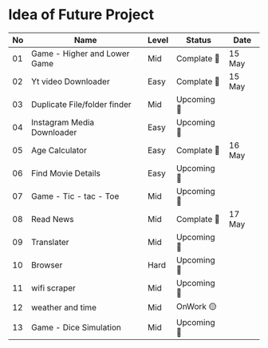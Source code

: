 # Idea of Future Project 


| No | Name | Level | Status | Date | 
| ---- | ---- | ----- | ---- | ------- | 
| 01 | Game - Higher and Lower Game | Mid | Complate 💚 | 15 May |
| 02 | Yt video Downloader | Easy | Complate 💚 | 15 May |
| 03 | Duplicate File/folder finder | Mid | Upcoming 🔴 | |
| 04 | Instagram Media Downloader | Easy | Upcoming 🔴 | |
| 05 | Age Calculator | Easy | Complate 💚 | 16 May |
| 06 | Find Movie Details | Easy | Upcoming 🔴 | |
| 07 | Game - Tic - tac - Toe | Mid | Upcoming 🔴 | |
| 08 | Read News | Mid | Complate 💚 | 17 May |
| 09 | Translater | Mid | Upcoming 🔴 | |
| 10 | Browser | Hard | Upcoming 🔴 | |
| 11 | wifi scraper | Mid | Upcoming 🔴 | |
| 12 | weather and time | Mid | OnWork 🟡 |  |
| 13 | Game - Dice Simulation | Mid | Upcoming 🔴 | |
